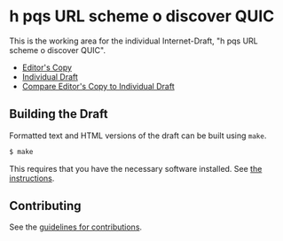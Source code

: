 # h pqs URL scheme o discover QUIC

This is the working area for the individual Internet-Draft, "h pqs URL scheme o discover QUIC".

* [Editor's Copy](https://siyengar.github.io/quic-url/#go.draft-subodh-quic-httpqs.html)
* [Individual Draft](https://tools.ietf.org/html/draft-subodh-quic-httpqs)
* [Compare Editor's Copy to Individual Draft](https://siyengar.github.io/quic-url/#go.draft-subodh-quic-httpqs.diff)

## Building the Draft

Formatted text and HTML versions of the draft can be built using `make`.

```sh
$ make
```

This requires that you have the necessary software installed.  See
[the instructions](https://github.com/martinthomson/i-d-template/blob/master/doc/SETUP.md).


## Contributing

See the
[guidelines for contributions](https://github.com/siyengar/quic-url/blob/master/CONTRIBUTING.md).
